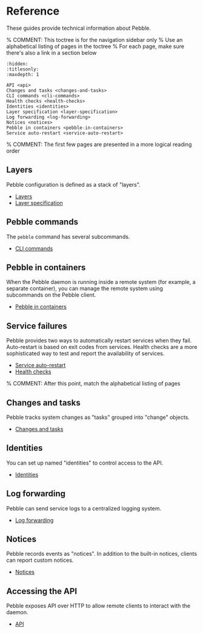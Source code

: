 # Reference

These guides provide technical information about Pebble.

% COMMENT: This toctree is for the navigation sidebar only
%          Use an alphabetical listing of pages in the toctree
%          For each page, make sure there's also a link in a section below

```{toctree}
:hidden:
:titlesonly:
:maxdepth: 1

API <api>
Changes and tasks <changes-and-tasks>
CLI commands <cli-commands>
Health checks <health-checks>
Identities <identities>
Layer specification <layer-specification>
Log forwarding <log-forwarding>
Notices <notices>
Pebble in containers <pebble-in-containers>
Service auto-restart <service-auto-restart>
```


% COMMENT: The first few pages are presented in a more logical reading order


## Layers

Pebble configuration is defined as a stack of "layers".

* [Layers](layer-specification)
* [Layer specification](layer-specification)


## Pebble commands

The `pebble` command has several subcommands.

* [CLI commands](cli-commands)


## Pebble in containers

When the Pebble daemon is running inside a remote system (for example, a separate container), you can manage the remote system using subcommands on the Pebble client.

* [Pebble in containers](pebble-in-containers)


## Service failures

Pebble provides two ways to automatically restart services when they fail. Auto-restart is based on exit codes from services. Health checks are a more sophisticated way to test and report the availability of services.

* [Service auto-restart](service-auto-restart)
* [Health checks](health-checks)


% COMMENT: After this point, match the alphabetical listing of pages


## Changes and tasks

Pebble tracks system changes as "tasks" grouped into "change" objects.

* [Changes and tasks](changes-and-tasks)


## Identities

You can set up named "identities" to control access to the API.

* [Identities](identities)


## Log forwarding

Pebble can send service logs to a centralized logging system.

* [Log forwarding](log-forwarding)


## Notices

Pebble records events as "notices". In addition to the built-in notices, clients can report custom notices.

* [Notices](notices)

## Accessing the API

Pebble exposes API over HTTP to allow remote clients to interact with the daemon.

* [API](api)
